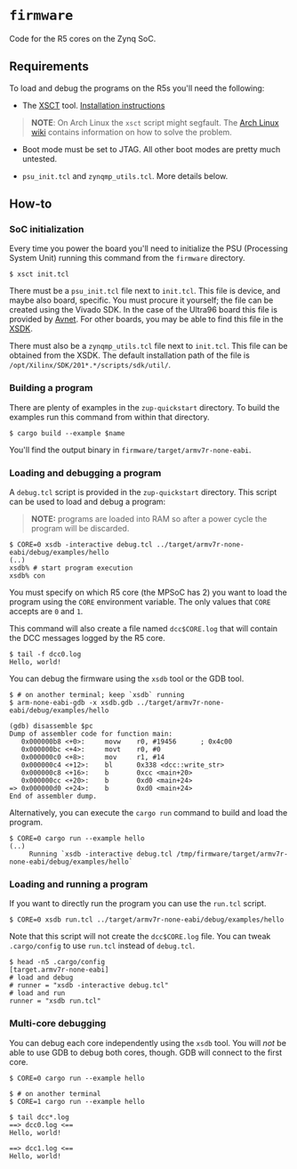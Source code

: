 # `firmware`

Code for the R5 cores on the Zynq SoC.

## Requirements

To load and debug the programs on the R5s you'll need the following:

- The [XSCT][xsct] tool. [Installation instructions][xsct-install]

[xsct]: https://www.xilinx.com/html_docs/xilinx2018_2/SDK_Doc/xsct/intro/xsct_introduction.html
[xsct-install]: https://www.xilinx.com/html_docs/xilinx2018_2/SDK_Doc/xsct/intro/xsct_install_launch.html

> **NOTE**: On Arch Linux the `xsct` script might segfault. The [Arch Linux
> wiki][xsct-fix] contains information on how to solve the problem.

[xsct-fix]: https://wiki.archlinux.org/index.php/Xilinx_Vivado#xsct_segfault

- Boot mode must be set to JTAG. All other boot modes are pretty much untested.

- `psu_init.tcl` and `zynqmp_utils.tcl`. More details below.

## How-to

### SoC initialization

Every time you power the board you'll need to initialize the PSU (Processing
System Unit) running this command from the `firmware` directory.

``` console
$ xsct init.tcl
```

There must be a `psu_init.tcl` file next to `init.tcl`. This file is device, and
maybe also board, specific. You must procure it yourself; the file can be
created using the Vivado SDK. In the case of the Ultra96 board this file is
provided by [Avnet]. For other boards, you may be able to find this file in the
[XSDK].

[Avnet]: http://ultra96.org/sites/default/files/design/Ultra96%20Tutorials%2001%20to%2004%20Solution.zip
[XSDK]: https://www.xilinx.com/products/design-tools/embedded-software/sdk.html

There must also be a `zynqmp_utils.tcl` file next to `init.tcl`. This file can
be obtained from the XSDK. The default installation path of the file is
`/opt/Xilinx/SDK/201*.*/scripts/sdk/util/`.

### Building a program

There are plenty of examples in the `zup-quickstart` directory. To build the
examples run this command from within that directory.

``` console
$ cargo build --example $name
```

You'll find the output binary in `firmware/target/armv7r-none-eabi`.

### Loading and debugging a program

A `debug.tcl` script is provided in the `zup-quickstart` directory. This script
can be used to load and debug a program:

> **NOTE:** programs are loaded into RAM so after a power cycle the program will
> be discarded.

``` console
$ CORE=0 xsdb -interactive debug.tcl ../target/armv7r-none-eabi/debug/examples/hello
(..)
xsdb% # start program execution
xsdb% con
```

You must specify on which R5 core (the MPSoC has 2) you want to load the program
using the `CORE` environment variable. The only values that `CORE` accepts are
`0` and `1`.

This command will also create a file named `dcc$CORE.log` that will contain the
DCC messages logged by the R5 core.

``` console
$ tail -f dcc0.log
Hello, world!
```

You can debug the firmware using the `xsdb` tool or the GDB tool.

``` console
$ # on another terminal; keep `xsdb` running
$ arm-none-eabi-gdb -x xsdb.gdb ../target/armv7r-none-eabi/debug/examples/hello

(gdb) disassemble $pc
Dump of assembler code for function main:
   0x000000b8 <+0>:     movw    r0, #19456      ; 0x4c00
   0x000000bc <+4>:     movt    r0, #0
   0x000000c0 <+8>:     mov     r1, #14
   0x000000c4 <+12>:    bl      0x338 <dcc::write_str>
   0x000000c8 <+16>:    b       0xcc <main+20>
   0x000000cc <+20>:    b       0xd0 <main+24>
=> 0x000000d0 <+24>:    b       0xd0 <main+24>
End of assembler dump.
```

Alternatively, you can execute the `cargo run` command to build and load the
program.

``` console
$ CORE=0 cargo run --example hello
(..)
     Running `xsdb -interactive debug.tcl /tmp/firmware/target/armv7r-none-eabi/debug/examples/hello`
```

### Loading and running a program

If you want to directly run the program you can use the `run.tcl` script.

``` console
$ CORE=0 xsdb run.tcl ../target/armv7r-none-eabi/debug/examples/hello
```

Note that this script will not create the `dcc$CORE.log` file. You can tweak
`.cargo/config` to use `run.tcl` instead of `debug.tcl`.

``` console
$ head -n5 .cargo/config
[target.armv7r-none-eabi]
# load and debug
# runner = "xsdb -interactive debug.tcl"
# load and run
runner = "xsdb run.tcl"
```

### Multi-core debugging

You can debug each core independently using the `xsdb` tool. You will *not* be
able to use GDB to debug both cores, though. GDB will connect to the first core.

``` console
$ CORE=0 cargo run --example hello
```

``` console
$ # on another terminal
$ CORE=1 cargo run --example hello
```

``` console
$ tail dcc*.log
==> dcc0.log <==
Hello, world!

==> dcc1.log <==
Hello, world!
```
